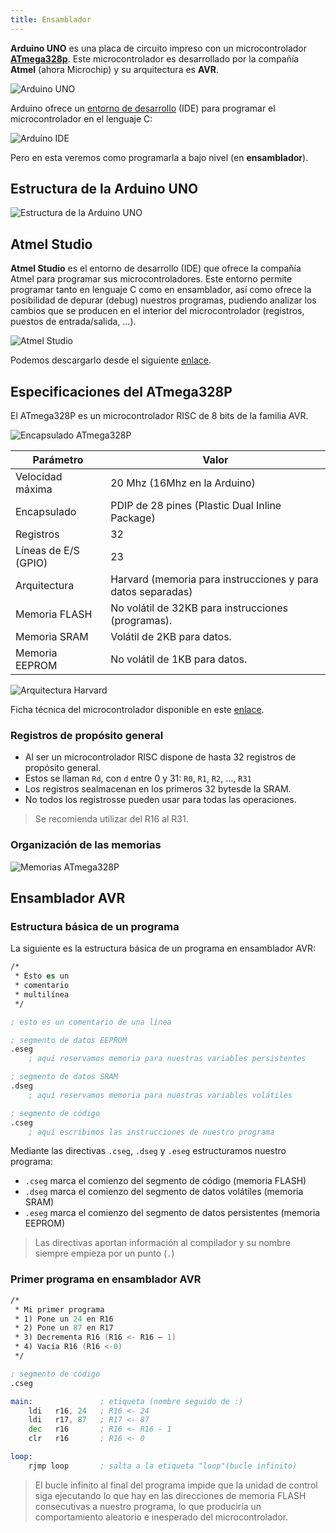 ```yaml
---
title: Ensamblador
---
```

**Arduino UNO** es una placa de circuito impreso con un microcontrolador [**ATmega328p**](http://www.microchip.com/wwwproducts/en/ATmega328p). Este microcontrolador es desarrollado por la compañía **Atmel** (ahora Microchip) y su arquitectura es **AVR**.

![Arduino UNO](imagenes/arduino-uno.png)

Arduino ofrece un [entorno de desarrollo](https://www.arduino.cc/en/Main/Software) (IDE) para programar el microcontrolador en el lenguaje C:

![Arduino IDE](imagenes/arduino-ide.png)

Pero en esta veremos como programarla a bajo nivel (en **ensamblador**).

## Estructura de la Arduino UNO

![Estructura de la Arduino UNO](imagenes/estructura-arduino.png)

## Atmel Studio

**Atmel Studio** es el entorno de desarrollo (IDE) que ofrece la compañía Atmel para programar sus microcontroladores. Este entorno permite programar tanto en lenguaje C como en ensamblador, así como ofrece la posibilidad de depurar (debug) nuestros programas, pudiendo analizar los cambios que se producen en el interior del microcontrolador (registros, puestos de entrada/salida, ...).

![Atmel Studio](imagenes/atmel-studio.png)

Podemos descargarlo desde el siguiente [enlace](http://www.atmel.com/microsite/atmel-studio/).

## Especificaciones del ATmega328P

El ATmega328P es un microcontrolador RISC de 8 bits de la familia AVR.

![Encapsulado ATmega328P](imagenes/encapsulado-arduino.png)

| Parámetro            | Valor                                    |
| -------------------- | ---------------------------------------- |
| Velocidad máxima     | 20 Mhz (16Mhz en la Arduino)             |
| Encapsulado          | PDIP de 28 pines (Plastic Dual Inline Package) |
| Registros            | 32                                       |
| Líneas de E/S (GPIO) | 23                                       |
| Arquitectura         | Harvard (memoria para instrucciones y para datos separadas) |
| Memoria FLASH        | No volátil de 32KB para instrucciones (programas). |
| Memoria SRAM         | Volátil de 2KB para datos.               |
| Memoria EEPROM       | No volátil de 1KB para datos.            |

![Arquitectura Harvard](imagenes/arquitectura-harvard.png)

Ficha técnica del microcontrolador disponible en este [enlace](http://www.atmel.com/Images/Atmel-42735-8-bit-AVR-Microcontroller-ATmega328-328P_Datasheet.pdf).

### Registros de propósito general

- Al ser un microcontrolador RISC dispone de hasta 32 registros de propósito general.
- Estos se llaman `Rd`, con `d` entre 0 y 31: `R0`, `R1`, `R2`, …, `R31`
- Los registros sealmacenan en los primeros 32 bytesde la SRAM.
- No todos los registrosse pueden usar para todas las operaciones.

> Se recomienda utilizar del R16 al R31.

### Organización de las memorias

![Memorias ATmega328P](imagenes/memorias-atmega328p.png)

## Ensamblador AVR

### Estructura básica de un programa

La siguiente es la estructura básica de un programa en ensamblador AVR:

```asm
/*
 * Esto es un 
 * comentario 
 * multilínea
 */ 

; esto es un comentario de una línea

; segmento de datos EEPROM
.eseg
	; aquí reservamos memoria para nuestras variables persistentes

; segmento de datos SRAM
.dseg 
    ; aquí reservamos memoria para nuestras variables volátiles

; segmento de código
.cseg
    ; aquí escribimos las instrucciones de nuestro programa
```

Mediante las directivas `.cseg`, `.dseg` y `.eseg` estructuramos nuestro programa:

- `.cseg` marca el comienzo del segmento de código (memoria FLASH)
- `.dseg` marca el comienzo del segmento de datos volátiles (memoria SRAM)
- `.eseg`  marca el comienzo del segmento de datos persistentes (memoria EEPROM)

> Las directivas aportan información al compilador y su nombre siempre empieza por un punto (`.`)

### Primer programa en ensamblador AVR

```asm
/*
 * Mi primer programa
 * 1) Pone un 24 en R16 
 * 2) Pone un 87 en R17
 * 3) Decrementa R16 (R16 <- R16 – 1)
 * 4) Vacía R16 (R16 <-0)
 */

; segmento de código
.cseg

main:				; etiqueta (nombre seguido de :)
    ldi   r16, 24  	; R16 <- 24
    ldi   r17, 87  	; R17 <- 87
    dec   r16  		; R16 <- R16 - 1
    clr   r16  		; R16 <- 0

loop:
    rjmp loop  		; salta a la etiqueta "loop"(bucle infinito)
```

> El bucle infinito al final del programa impide que la unidad de control siga
> ejecutando lo que hay en las direcciones de memoria FLASH consecutivas a
> nuestro programa, lo que produciría un comportamiento aleatorio e inesperado
> del microcontrolador.